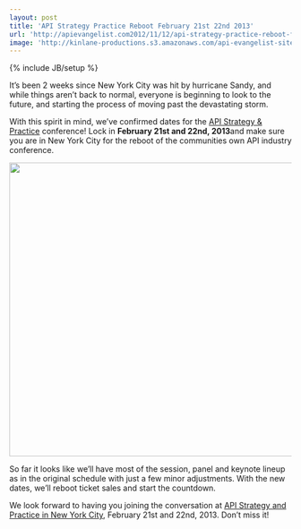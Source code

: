 ```yaml
---
layout: post
title: 'API Strategy Practice Reboot February 21st 22nd 2013'
url: 'http://apievangelist.com2012/11/12/api-strategy-practice-reboot-february-21st-22nd-2013/'
image: 'http://kinlane-productions.s3.amazonaws.com/api-evangelist-site/blog/api-strategy-practice-event-2.png'
---
```

{% include JB/setup %}
<p>
     It’s been 2 weeks since New York City was hit by hurricane Sandy, and while things aren’t back to normal, everyone is beginning to look to the future, and starting the process of moving past the devastating storm.
</p>
<p>
     With this spirit in mind, we’ve confirmed dates for the <a href="http://www.apistrategyconference.com/">API Strategy &amp; Practice</a> conference! Lock in <strong>February 21st and 22nd, 2013</strong>and make sure you are in New York City for the reboot of the communities own API industry conference.
</p>
<p>
     <img src="https://s3.amazonaws.com/kinlane-productions/events/api-strategy-practice-conference/api-strategy-home-1.png"  width="525" />
</p>
<p>
     So far it looks like we’ll have most of the session, panel and keynote lineup as in the original schedule with just a few minor adjustments. With the new dates, we’ll reboot ticket sales and start the countdown.
</p>
<p>
     We look forward to having you joining the conversation at <a href="http://www.apistrategyconference.com/">API Strategy and Practice in New York City</a>, February 21st and 22nd, 2013. Don’t miss it!
</p>

